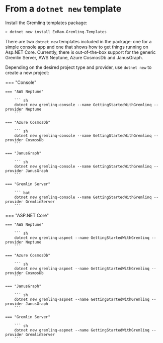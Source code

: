 # From a `dotnet new` template

Install the Gremlinq templates package:

```sh
> dotnet new install ExRam.Gremlinq.Templates
```

There are two `dotnet new` templates included in the package: one for a simple console app and one that shows how to get things running on Asp.NET Core. Currently, there is out-of-the-box support for the generic Gremlin Server, AWS Neptune, Azure CosmosDb and JanusGraph.

Depending on the desired project type and provider, use `dotnet new` to create a new project:

=== "Console"

    === "AWS Neptune"

        ``` sh
        dotnet new gremlinq-console --name GettingStartedWithGremlinq --provider Neptune
        ```

    === "Azure CosmosDb"

        ``` sh
        dotnet new gremlinq-console --name GettingStartedWithGremlinq --provider CosmosDb
        ```
  
    === "JanusGraph"

        ``` sh
        dotnet new gremlinq-console --name GettingStartedWithGremlinq --provider JanusGraph
        ```

    === "Gremlin Server"

        ``` bat
        dotnet new gremlinq-console --name GettingStartedWithGremlinq --provider GremlinServer
        ```

=== "ASP.NET Core"

    === "AWS Neptune"

        ``` sh
        dotnet new gremlinq-aspnet --name GettingStartedWithGremlinq --provider Neptune
        ```

    === "Azure CosmosDb"

        ``` sh
        dotnet new gremlinq-aspnet --name GettingStartedWithGremlinq --provider CosmosDb
        ```
  
    === "JanusGraph"

        ``` sh
        dotnet new gremlinq-aspnet --name GettingStartedWithGremlinq --provider JanusGraph
        ```

    === "Gremlin Server"

        ``` sh
        dotnet new gremlinq-aspnet --name GettingStartedWithGremlinq --provider GremlinServer
        ```

